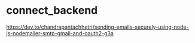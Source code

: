 # connect_backend
https://dev.to/chandrapantachhetri/sending-emails-securely-using-node-js-nodemailer-smtp-gmail-and-oauth2-g3a
